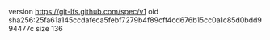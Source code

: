 version https://git-lfs.github.com/spec/v1
oid sha256:25fa61a145ccdafeca5febf7279b4f89cff4cd676b15cc0a1c85d0bdd994477c
size 136
